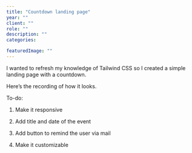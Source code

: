 ```yaml
---
title: "Countdown landing page"
year: ""
client: ""
role: ""
description: ""
categories:

featuredImage: ""
---
```


I wanted to refresh my knowledge of Tailwind CSS so I created a simple landing page with a countdown. 



Here’s the recording of how it looks. 







To-do: 

1. Make it responsive

1. Add title and date of the event

1. Add button to remind the user via mail

1. Make it customizable


